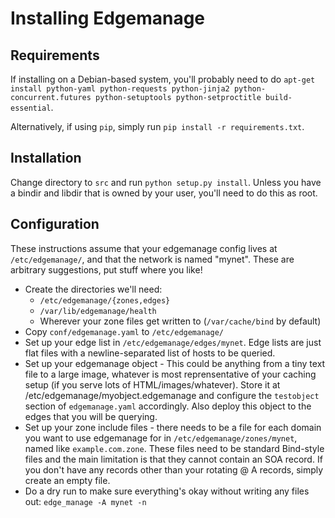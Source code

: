 Installing Edgemanage
========

Requirements
--------

If installing on a Debian-based system, you'll probably need to do
`apt-get install python-yaml python-requests python-jinja2 python-concurrent.futures python-setuptools python-setproctitle build-essential`.

Alternatively, if using `pip`, simply run `pip install -r
requirements.txt`.

Installation
--------

Change directory to `src` and run `python setup.py install`. Unless
you have a bindir and libdir that is owned by your user, you'll need
to do this as root.

Configuration
--------

These instructions assume that your edgemanage config lives at
`/etc/edgemanage/`, and that the network is named "mynet". These are
arbitrary suggestions, put stuff where you like!

* Create the directories we'll need:
    * `/etc/edgemanage/{zones,edges}`
    * `/var/lib/edgemanage/health`
    * Wherever your zone files get written to (`/var/cache/bind` by default)
* Copy `conf/edgemanage.yaml` to `/etc/edgemanage/`
* Set up your edge list in `/etc/edgemanage/edges/mynet`. Edge lists
  are just flat files with a newline-separated list of hosts to be
  queried.
* Set up your edgemanage object - This could be anything from a tiny
  text file to a large image, whatever is most reprensentative of your
  caching setup (if you serve lots of HTML/images/whatever). Store it
  at /etc/edgemanage/myobject.edgemanage and configure the
  `testobject` section of `edgemanage.yaml` accordingly. Also deploy
  this object to the edges that you will be querying.
* Set up your zone include files - there needs to be a file for each
  domain you want to use edgemanage for in
  `/etc/edgemanage/zones/mynet`, named like `example.com.zone`. These
  files need to be standard Bind-style files and the main limitation
  is that they cannot contain an SOA record.  If you don't have any
  records other than your rotating @ A records, simply create an empty
  file.
* Do a dry run to make sure everything's okay without writing any
  files out: `edge_manage -A mynet -n`
